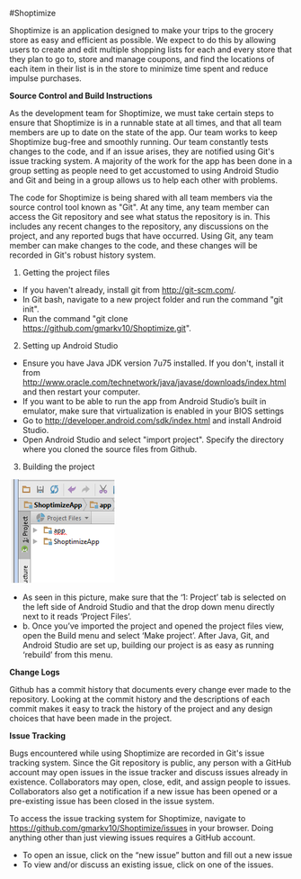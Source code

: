#Shoptimize

Shoptimize is an application designed to make your trips to the grocery store as easy and efficient as possible. We expect to do this by allowing users to create and edit multiple shopping lists for each and every store that they plan to go to, store and manage coupons, and find the locations of each item in their list is in the store to minimize time spent and reduce impulse purchases. 

**Source Control and Build Instructions**

As the development team for Shoptimize, we must take certain steps to ensure that  Shoptimize is in a runnable state at all times, and that all team members are up to date on the state of the app. Our team works to keep Shoptimize bug-free and smoothly running. Our team constantly tests changes to the code, and if an issue arises, they are notified using Git's issue tracking system. A majority of the work for the app has been done in a group setting as people need to get accustomed to using Android Studio and Git and being in a group allows us to help each other with problems.

The code for Shoptimize is being shared with all team members via the source control tool known as "Git". At any time, any team member can access the Git repository and see what status the repository is in. This includes any recent changes to the repository, any discussions on the project, and any reported bugs that have occurred. Using Git, any team member can make changes to the code, and these changes will be recorded in Git's robust history system.

1. Getting the project files
  * If you haven't already, install git from http://git-scm.com/.
  * In Git bash, navigate to a new project folder and run the command "git init".
  * Run the command "git clone https://github.com/gmarkv10/Shoptimize.git".

2. Setting up Android Studio
  * Ensure you have Java JDK version 7u75 installed. If you don't, install it from http://www.oracle.com/technetwork/java/javase/downloads/index.html and then restart your computer.
  * If you want to be able to run the app from Android Studio’s built in emulator, make sure that virtualization is enabled in your BIOS settings
  * Go to http://developer.android.com/sdk/index.html and install Android Studio.
  * Open Android Studio and select "import project". Specify the directory where you cloned the source files from Github.
     

3. Building the project
 
 ![alt tag](https://github.com/gmarkv10/Shoptimize/blob/master/ShoptimizeApp/app/src/main/res/drawable/readme_build_image.png) 

  * As seen in this picture, make sure that the ‘1: Project’ tab is selected on the left side of Android Studio and that the drop down menu directly next to it reads ‘Project Files’.
  * b.	Once you’ve imported the project and opened the project files view, open the Build menu and select ‘Make project’. After Java, Git, and Android Studio are set up, building our project is as easy as running ‘rebuild’ from this menu.

**Change Logs**

Github has a commit history that documents every change ever made to the repository. Looking at the commit history and the descriptions of each commit makes it easy to track the history of the project and any design choices that have been made in the project. 

**Issue Tracking**

Bugs encountered while using Shoptimize are recorded in Git's issue tracking system. Since the Git repository is public, any person with a GitHub account may open issues in the issue tracker and discuss issues already in existence. Collaborators may open, close, edit, and assign people to issues. Collaborators also get a notification if a new issue has been opened or a pre-existing issue has been closed in the issue system.

To access the issue tracking system for Shoptimize, navigate to https://github.com/gmarkv10/Shoptimize/issues in your browser. Doing anything other than just viewing issues requires a GitHub account.

* To open an issue, click on the “new issue” button and fill out a new issue
* To view and/or discuss an existing issue, click on one of the issues.
